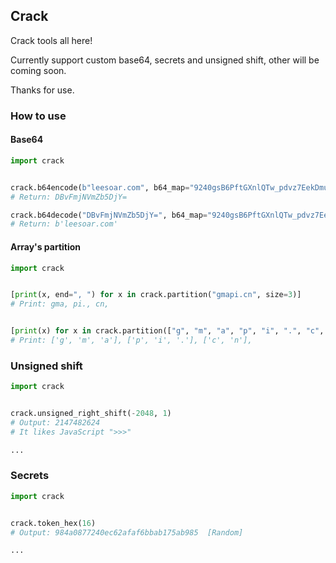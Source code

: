 ## Crack

Crack tools all here!

Currently support custom base64, secrets and unsigned shift, other will be coming soon.

Thanks for use.


### How to use
#### Base64
```python
import crack


crack.b64encode(b"leesoar.com", b64_map="9240gsB6PftGXnlQTw_pdvz7EekDmuAWCVZ5UF-MSK1IHOchoaxqYyj8Jb3LrNiR")
# Return: DBvFmjNVmZb5DjY=

crack.b64decode("DBvFmjNVmZb5DjY=", b64_map="9240gsB6PftGXnlQTw_pdvz7EekDmuAWCVZ5UF-MSK1IHOchoaxqYyj8Jb3LrNiR")
# Return: b'leesoar.com'
```


#### Array's partition
```python
import crack


[print(x, end=", ") for x in crack.partition("gmapi.cn", size=3)]
# Print: gma, pi., cn, 


[print(x) for x in crack.partition(["g", "m", "a", "p", "i", ".", "c", "n"], size=3)]
# Print: ['g', 'm', 'a'], ['p', 'i', '.'], ['c', 'n'], 
```

### Unsigned shift
```python
import crack


crack.unsigned_right_shift(-2048, 1)
# Output: 2147482624
# It likes JavaScript ">>>"

...

```



### Secrets
```python
import crack


crack.token_hex(16)
# Output: 984a0877240ec62afaf6bbab175ab985  [Random]

...

```